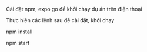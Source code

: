Cài đặt npm, expo go để khởi chạy dự án trên điện thoại

Thực hiện các lệnh sau để cài đặt, khởi chạy

npm install

npm start

